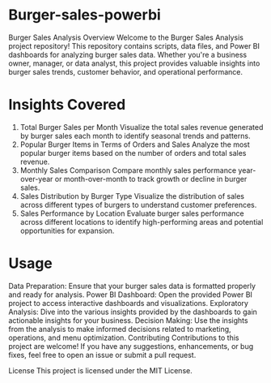 # Burger-sales-powerbi
Burger Sales Analysis
Overview
Welcome to the Burger Sales Analysis project repository! This repository contains scripts, data files, and Power BI dashboards for analyzing burger sales data. Whether you're a business owner, manager, or data analyst, this project provides valuable insights into burger sales trends, customer behavior, and operational performance.

# Insights Covered

1. Total Burger Sales per Month
Visualize the total sales revenue generated by burger sales each month to identify seasonal trends and patterns.
2. Popular Burger Items in Terms of Orders and Sales
Analyze the most popular burger items based on the number of orders and total sales revenue.
3. Monthly Sales Comparison
Compare monthly sales performance year-over-year or month-over-month to track growth or decline in burger sales.
5. Sales Distribution by Burger Type
Visualize the distribution of sales across different types of burgers to understand customer preferences.
8. Sales Performance by Location
Evaluate burger sales performance across different locations to identify high-performing areas and potential opportunities for expansion.

# Usage

Data Preparation: Ensure that your burger sales data is formatted properly and ready for analysis.
Power BI Dashboard: Open the provided Power BI project to access interactive dashboards and visualizations.
Exploratory Analysis: Dive into the various insights provided by the dashboards to gain actionable insights for your business.
Decision Making: Use the insights from the analysis to make informed decisions related to marketing, operations, and menu optimization.
Contributing
Contributions to this project are welcome! If you have any suggestions, enhancements, or bug fixes, feel free to open an issue or submit a pull request.

License
This project is licensed under the MIT License.
